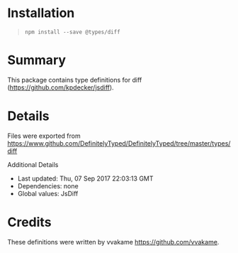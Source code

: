 # Installation
> `npm install --save @types/diff`

# Summary
This package contains type definitions for diff (https://github.com/kpdecker/jsdiff).

# Details
Files were exported from https://www.github.com/DefinitelyTyped/DefinitelyTyped/tree/master/types/diff

Additional Details
 * Last updated: Thu, 07 Sep 2017 22:03:13 GMT
 * Dependencies: none
 * Global values: JsDiff

# Credits
These definitions were written by vvakame <https://github.com/vvakame>.

